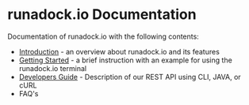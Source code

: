 runadock.io Documentation
=========================

Documentation of runadock.io with the following contents:

* [Introduction](Introduction.html) - an overview about runadock.io and its features
* [Getting Started](GettingStarted.html) - a brief instruction with an example for using the runadock.io terminal
* [Developers Guide](DevelopersGuide.html) - Description of our REST API using CLI, JAVA, or cURL
* FAQ's

